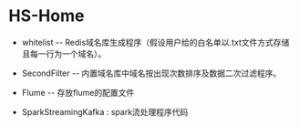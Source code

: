 ﻿# HS-Home
* whitelist -- Redis域名库生成程序（假设用户给的白名单以.txt文件方式存储且每一行为一个域名）。

* SecondFilter -- 内置域名库中域名按出现次数排序及数据二次过滤程序。

* Flume -- 存放flume的配置文件


* SparkStreamingKafka : spark流处理程序代码
